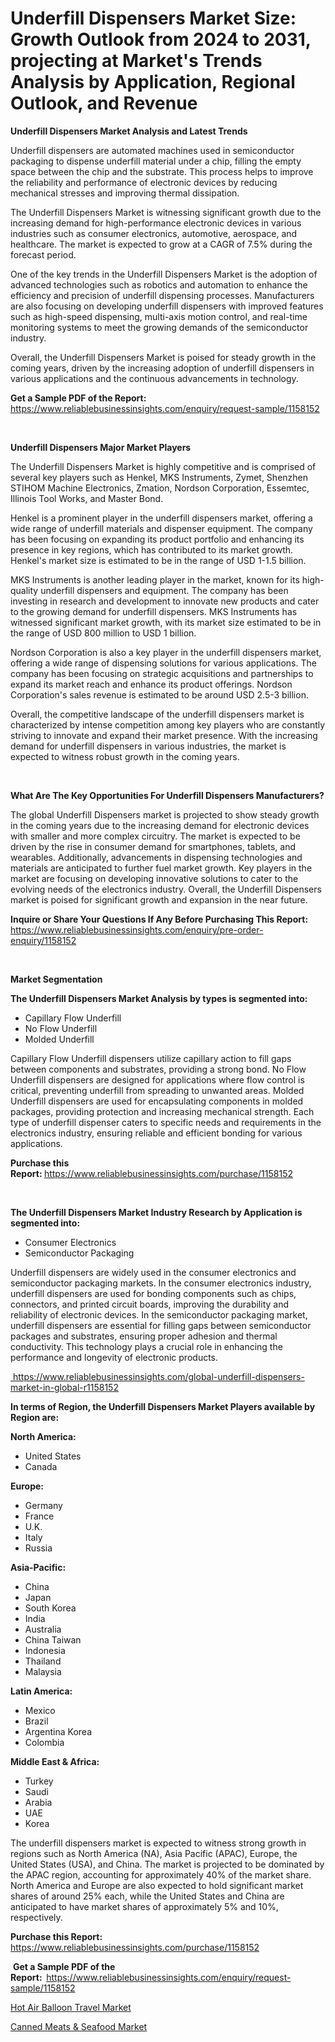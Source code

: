 <p><h1>Underfill Dispensers Market Size: Growth Outlook from 2024 to 2031, projecting at Market's Trends Analysis by Application, Regional Outlook, and Revenue</h1></p><p><strong>Underfill Dispensers Market Analysis and Latest Trends</strong></p>
<p><p>Underfill dispensers are automated machines used in semiconductor packaging to dispense underfill material under a chip, filling the empty space between the chip and the substrate. This process helps to improve the reliability and performance of electronic devices by reducing mechanical stresses and improving thermal dissipation.</p><p>The Underfill Dispensers Market is witnessing significant growth due to the increasing demand for high-performance electronic devices in various industries such as consumer electronics, automotive, aerospace, and healthcare. The market is expected to grow at a CAGR of 7.5% during the forecast period.</p><p>One of the key trends in the Underfill Dispensers Market is the adoption of advanced technologies such as robotics and automation to enhance the efficiency and precision of underfill dispensing processes. Manufacturers are also focusing on developing underfill dispensers with improved features such as high-speed dispensing, multi-axis motion control, and real-time monitoring systems to meet the growing demands of the semiconductor industry.</p><p>Overall, the Underfill Dispensers Market is poised for steady growth in the coming years, driven by the increasing adoption of underfill dispensers in various applications and the continuous advancements in technology.</p></p>
<p><strong>Get a Sample PDF of the Report:&nbsp;</strong> <a href="https://www.reliablebusinessinsights.com/enquiry/request-sample/1158152">https://www.reliablebusinessinsights.com/enquiry/request-sample/1158152</a></p>
<p>&nbsp;</p>
<p><strong>Underfill Dispensers Major Market Players</strong></p>
<p><p>The Underfill Dispensers Market is highly competitive and is comprised of several key players such as Henkel, MKS Instruments, Zymet, Shenzhen STIHOM Machine Electronics, Zmation, Nordson Corporation, Essemtec, Illinois Tool Works, and Master Bond.</p><p>Henkel is a prominent player in the underfill dispensers market, offering a wide range of underfill materials and dispenser equipment. The company has been focusing on expanding its product portfolio and enhancing its presence in key regions, which has contributed to its market growth. Henkel's market size is estimated to be in the range of USD 1-1.5 billion.</p><p>MKS Instruments is another leading player in the market, known for its high-quality underfill dispensers and equipment. The company has been investing in research and development to innovate new products and cater to the growing demand for underfill dispensers. MKS Instruments has witnessed significant market growth, with its market size estimated to be in the range of USD 800 million to USD 1 billion.</p><p>Nordson Corporation is also a key player in the underfill dispensers market, offering a wide range of dispensing solutions for various applications. The company has been focusing on strategic acquisitions and partnerships to expand its market reach and enhance its product offerings. Nordson Corporation's sales revenue is estimated to be around USD 2.5-3 billion.</p><p>Overall, the competitive landscape of the underfill dispensers market is characterized by intense competition among key players who are constantly striving to innovate and expand their market presence. With the increasing demand for underfill dispensers in various industries, the market is expected to witness robust growth in the coming years.</p></p>
<p>&nbsp;</p>
<p><strong>What Are The Key Opportunities For Underfill Dispensers Manufacturers?</strong></p>
<p><p>The global Underfill Dispensers market is projected to show steady growth in the coming years due to the increasing demand for electronic devices with smaller and more complex circuitry. The market is expected to be driven by the rise in consumer demand for smartphones, tablets, and wearables. Additionally, advancements in dispensing technologies and materials are anticipated to further fuel market growth. Key players in the market are focusing on developing innovative solutions to cater to the evolving needs of the electronics industry. Overall, the Underfill Dispensers market is poised for significant growth and expansion in the near future.</p></p>
<p><strong>Inquire or Share Your Questions If Any Before Purchasing This Report:</strong> <a href="https://www.reliablebusinessinsights.com/enquiry/pre-order-enquiry/1158152">https://www.reliablebusinessinsights.com/enquiry/pre-order-enquiry/1158152</a></p>
<p>&nbsp;</p>
<p><strong>Market Segmentation</strong></p>
<p><strong>The Underfill Dispensers Market Analysis by types is segmented into:</strong></p>
<p><ul><li>Capillary Flow Underfill</li><li>No Flow Underfill</li><li>Molded Underfill</li></ul></p>
<p><p>Capillary Flow Underfill dispensers utilize capillary action to fill gaps between components and substrates, providing a strong bond. No Flow Underfill dispensers are designed for applications where flow control is critical, preventing underfill from spreading to unwanted areas. Molded Underfill dispensers are used for encapsulating components in molded packages, providing protection and increasing mechanical strength. Each type of underfill dispenser caters to specific needs and requirements in the electronics industry, ensuring reliable and efficient bonding for various applications.</p></p>
<p><strong>Purchase this Report:&nbsp;</strong><a href="https://www.reliablebusinessinsights.com/purchase/1158152">https://www.reliablebusinessinsights.com/purchase/1158152</a></p>
<p>&nbsp;</p>
<p><strong>The Underfill Dispensers Market Industry Research by Application is segmented into:</strong></p>
<p><ul><li>Consumer Electronics</li><li>Semiconductor Packaging</li></ul></p>
<p><p>Underfill dispensers are widely used in the consumer electronics and semiconductor packaging markets. In the consumer electronics industry, underfill dispensers are used for bonding components such as chips, connectors, and printed circuit boards, improving the durability and reliability of electronic devices. In the semiconductor packaging market, underfill dispensers are essential for filling gaps between semiconductor packages and substrates, ensuring proper adhesion and thermal conductivity. This technology plays a crucial role in enhancing the performance and longevity of electronic products.</p></p>
<p><a href="https://www.reliablebusinessinsights.com/global-underfill-dispensers-market-in-global-r1158152">&nbsp;https://www.reliablebusinessinsights.com/global-underfill-dispensers-market-in-global-r1158152</a></p>
<p><strong>In terms of Region, the Underfill Dispensers Market Players available by Region are:</strong></p>
<p>
    <p> <strong> North America: </strong>
        <ul>
            <li>United States</li>
            <li>Canada</li>
        </ul>
        </p> 
    <p> <strong> Europe: </strong>
        <ul>
            <li>Germany</li>
            <li>France</li>
            <li>U.K.</li>
            <li>Italy</li>
            <li>Russia</li>
        </ul>
        </p> 
    <p> <strong> Asia-Pacific: </strong>
        <ul>
            <li>China</li>
            <li>Japan</li>
            <li>South Korea</li>
            <li>India</li>
            <li>Australia</li>
            <li>China Taiwan</li>
            <li>Indonesia</li>
            <li>Thailand</li>
            <li>Malaysia</li>
        </ul>
        </p> 
    <p> <strong> Latin America: </strong>
        <ul>
            <li>Mexico</li>
            <li>Brazil</li>
            <li>Argentina Korea</li>
            <li>Colombia</li>
        </ul>
        </p> 
    <p> <strong> Middle East & Africa: </strong>
        <ul>
            <li>Turkey</li>
            <li>Saudi</li>
            <li>Arabia</li>
            <li>UAE</li>
            <li>Korea</li>
        </ul>
    </p>
    </p>
<p><p>The underfill dispensers market is expected to witness strong growth in regions such as North America (NA), Asia Pacific (APAC), Europe, the United States (USA), and China. The market is projected to be dominated by the APAC region, accounting for approximately 40% of the market share. North America and Europe are also expected to hold significant market shares of around 25% each, while the United States and China are anticipated to have market shares of approximately 5% and 10%, respectively.</p></p>
<p><strong>Purchase this Report: </strong><a href="https://www.reliablebusinessinsights.com/purchase/1158152">https://www.reliablebusinessinsights.com/purchase/1158152</a></p>
<p>&nbsp;<strong>Get a Sample PDF of the Report:&nbsp;&nbsp;</strong><a href="https://www.reliablebusinessinsights.com/enquiry/request-sample/1158152">https://www.reliablebusinessinsights.com/enquiry/request-sample/1158152</a></p>
<p><strong></strong></p>
<p><p><a href="https://view.publitas.com/reportprime-1/global-hot-air-balloon-travel-market-size-and-market-trends-analysis-by-regional-outlook-competitive-strategies-forecasted-for-period-from-2024-to-2031/">Hot Air Balloon Travel Market</a></p><p><a href="https://github.com/jahid123ahm/Market-Research-Report-List-1/blob/main/canned-meats-seafood-market.md">Canned Meats & Seafood Market</a></p></p>